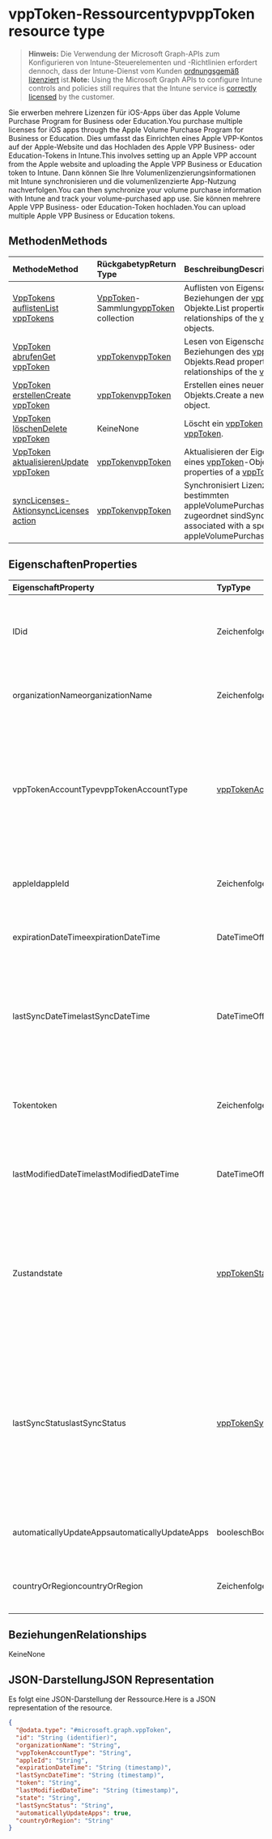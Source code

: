 # <a name="vpptoken-resource-type"></a><span data-ttu-id="46067-101">vppToken-Ressourcentyp</span><span class="sxs-lookup"><span data-stu-id="46067-101">vppToken resource type</span></span>

> <span data-ttu-id="46067-102">**Hinweis:** Die Verwendung der Microsoft Graph-APIs zum Konfigurieren von Intune-Steuerelementen und -Richtlinien erfordert dennoch, dass der Intune-Dienst vom Kunden [ordnungsgemäß lizenziert](https://go.microsoft.com/fwlink/?linkid=839381) ist.</span><span class="sxs-lookup"><span data-stu-id="46067-102">**Note:** Using the Microsoft Graph APIs to configure Intune controls and policies still requires that the Intune service is [correctly licensed](https://go.microsoft.com/fwlink/?linkid=839381) by the customer.</span></span>

<span data-ttu-id="46067-103">Sie erwerben mehrere Lizenzen für iOS-Apps über das Apple Volume Purchase Program for Business oder Education.</span><span class="sxs-lookup"><span data-stu-id="46067-103">You purchase multiple licenses for iOS apps through the Apple Volume Purchase Program for Business or Education.</span></span> <span data-ttu-id="46067-104">Dies umfasst das Einrichten eines Apple VPP-Kontos auf der Apple-Website und das Hochladen des Apple VPP Business- oder Education-Tokens in Intune.</span><span class="sxs-lookup"><span data-stu-id="46067-104">This involves setting up an Apple VPP account from the Apple website and uploading the Apple VPP Business or Education token to Intune.</span></span> <span data-ttu-id="46067-105">Dann können Sie Ihre Volumenlizenzierungsinformationen mit Intune synchronisieren und die volumenlizenzierte App-Nutzung nachverfolgen.</span><span class="sxs-lookup"><span data-stu-id="46067-105">You can then synchronize your volume purchase information with Intune and track your volume-purchased app use.</span></span> <span data-ttu-id="46067-106">Sie können mehrere Apple VPP Business- oder Education-Token hochladen.</span><span class="sxs-lookup"><span data-stu-id="46067-106">You can upload multiple Apple VPP Business or Education tokens.</span></span>
## <a name="methods"></a><span data-ttu-id="46067-107">Methoden</span><span class="sxs-lookup"><span data-stu-id="46067-107">Methods</span></span>
|<span data-ttu-id="46067-108">Methode</span><span class="sxs-lookup"><span data-stu-id="46067-108">Method</span></span>|<span data-ttu-id="46067-109">Rückgabetyp</span><span class="sxs-lookup"><span data-stu-id="46067-109">Return Type</span></span>|<span data-ttu-id="46067-110">Beschreibung</span><span class="sxs-lookup"><span data-stu-id="46067-110">Description</span></span>|
|:---|:---|:---|
|[<span data-ttu-id="46067-111">VppTokens auflisten</span><span class="sxs-lookup"><span data-stu-id="46067-111">List vppTokens</span></span>](../api/intune_onboarding_vpptoken_list.md)|<span data-ttu-id="46067-112">[VppToken](../resources/intune_onboarding_vpptoken.md)-Sammlung</span><span class="sxs-lookup"><span data-stu-id="46067-112">[vppToken](../resources/intune_onboarding_vpptoken.md) collection</span></span>|<span data-ttu-id="46067-113">Auflisten von Eigenschaften und Beziehungen der [vppToken](../resources/intune_onboarding_vpptoken.md)-Objekte.</span><span class="sxs-lookup"><span data-stu-id="46067-113">List properties and relationships of the [vppToken](../resources/intune_onboarding_vpptoken.md) objects.</span></span>|
|[<span data-ttu-id="46067-114">VppToken abrufen</span><span class="sxs-lookup"><span data-stu-id="46067-114">Get vppToken</span></span>](../api/intune_onboarding_vpptoken_get.md)|[<span data-ttu-id="46067-115">vppToken</span><span class="sxs-lookup"><span data-stu-id="46067-115">vppToken</span></span>](../resources/intune_onboarding_vpptoken.md)|<span data-ttu-id="46067-116">Lesen von Eigenschaften und Beziehungen des [vppToken](../resources/intune_onboarding_vpptoken.md)-Objekts.</span><span class="sxs-lookup"><span data-stu-id="46067-116">Read properties and relationships of the [vppToken](../resources/intune_onboarding_vpptoken.md) object.</span></span>|
|[<span data-ttu-id="46067-117">VppToken erstellen</span><span class="sxs-lookup"><span data-stu-id="46067-117">Create vppToken</span></span>](../api/intune_onboarding_vpptoken_create.md)|[<span data-ttu-id="46067-118">vppToken</span><span class="sxs-lookup"><span data-stu-id="46067-118">vppToken</span></span>](../resources/intune_onboarding_vpptoken.md)|<span data-ttu-id="46067-119">Erstellen eines neuen [vppToken](../resources/intune_onboarding_vpptoken.md)-Objekts.</span><span class="sxs-lookup"><span data-stu-id="46067-119">Create a new [vppToken](../resources/intune_onboarding_vpptoken.md) object.</span></span>|
|[<span data-ttu-id="46067-120">VppToken löschen</span><span class="sxs-lookup"><span data-stu-id="46067-120">Delete vppToken</span></span>](../api/intune_onboarding_vpptoken_delete.md)|<span data-ttu-id="46067-121">Keine</span><span class="sxs-lookup"><span data-stu-id="46067-121">None</span></span>|<span data-ttu-id="46067-122">Löscht ein [vppToken](../resources/intune_onboarding_vpptoken.md).</span><span class="sxs-lookup"><span data-stu-id="46067-122">Deletes a [vppToken](../resources/intune_onboarding_vpptoken.md).</span></span>|
|[<span data-ttu-id="46067-123">VppToken aktualisieren</span><span class="sxs-lookup"><span data-stu-id="46067-123">Update vppToken</span></span>](../api/intune_onboarding_vpptoken_update.md)|[<span data-ttu-id="46067-124">vppToken</span><span class="sxs-lookup"><span data-stu-id="46067-124">vppToken</span></span>](../resources/intune_onboarding_vpptoken.md)|<span data-ttu-id="46067-125">Aktualisieren der Eigenschaften eines [vppToken](../resources/intune_onboarding_vpptoken.md)-Objekts.</span><span class="sxs-lookup"><span data-stu-id="46067-125">Update the properties of a [vppToken](../resources/intune_onboarding_vpptoken.md) object.</span></span>|
|[<span data-ttu-id="46067-126">syncLicenses-Aktion</span><span class="sxs-lookup"><span data-stu-id="46067-126">syncLicenses action</span></span>](../api/intune_onboarding_vpptoken_synclicenses.md)|[<span data-ttu-id="46067-127">vppToken</span><span class="sxs-lookup"><span data-stu-id="46067-127">vppToken</span></span>](../resources/intune_onboarding_vpptoken.md)|<span data-ttu-id="46067-128">Synchronisiert Lizenzen, die einem bestimmten appleVolumePurchaseProgramToken zugeordnet sind</span><span class="sxs-lookup"><span data-stu-id="46067-128">Syncs licenses associated with a specific appleVolumePurchaseProgramToken</span></span>|

## <a name="properties"></a><span data-ttu-id="46067-129">Eigenschaften</span><span class="sxs-lookup"><span data-stu-id="46067-129">Properties</span></span>
|<span data-ttu-id="46067-130">Eigenschaft</span><span class="sxs-lookup"><span data-stu-id="46067-130">Property</span></span>|<span data-ttu-id="46067-131">Typ</span><span class="sxs-lookup"><span data-stu-id="46067-131">Type</span></span>|<span data-ttu-id="46067-132">Beschreibung</span><span class="sxs-lookup"><span data-stu-id="46067-132">Description</span></span>|
|:---|:---|:---|
|<span data-ttu-id="46067-133">ID</span><span class="sxs-lookup"><span data-stu-id="46067-133">id</span></span>|<span data-ttu-id="46067-134">Zeichenfolge</span><span class="sxs-lookup"><span data-stu-id="46067-134">String</span></span>|<span data-ttu-id="46067-135">Wird automatisch generiert, wenn AppleVolumePurchaseProgramToken erstellt wird.</span><span class="sxs-lookup"><span data-stu-id="46067-135">This is automatically generated when the appleVolumePurchaseProgramToken is created.</span></span> <span data-ttu-id="46067-136">Schlüssel der Entität.</span><span class="sxs-lookup"><span data-stu-id="46067-136">It is the Key of the entity.</span></span>|
|<span data-ttu-id="46067-137">organizationName</span><span class="sxs-lookup"><span data-stu-id="46067-137">organizationName</span></span>|<span data-ttu-id="46067-138">Zeichenfolge</span><span class="sxs-lookup"><span data-stu-id="46067-138">String</span></span>|<span data-ttu-id="46067-139">Organisation, die dem Apple Volume Purchase Program-Token zugeordnet ist</span><span class="sxs-lookup"><span data-stu-id="46067-139">The organization associated with the Apple Volume Purchase Program Token</span></span>|
|<span data-ttu-id="46067-140">vppTokenAccountType</span><span class="sxs-lookup"><span data-stu-id="46067-140">vppTokenAccountType</span></span>|[<span data-ttu-id="46067-141">vppTokenAccountType</span><span class="sxs-lookup"><span data-stu-id="46067-141">vppTokenAccountType</span></span>](../resources/intune_shared_vpptokenaccounttype.md)|<span data-ttu-id="46067-142">Volume Purchase Program-Typ, dem das angegebene Apple Volume Purchase Program-Token zugeordnet ist.</span><span class="sxs-lookup"><span data-stu-id="46067-142">The type of volume purchase program which the given Apple Volume Purchase Program Token is associated with.</span></span> <span data-ttu-id="46067-143">Mögliche Werte sind: `business` und `education`.</span><span class="sxs-lookup"><span data-stu-id="46067-143">Possible values are: `business`, `education`.</span></span> <span data-ttu-id="46067-144">Mögliche Werte sind: `business` und `education`.</span><span class="sxs-lookup"><span data-stu-id="46067-144">Possible values are: `business`, `education`.</span></span>|
|<span data-ttu-id="46067-145">appleId</span><span class="sxs-lookup"><span data-stu-id="46067-145">appleId</span></span>|<span data-ttu-id="46067-146">Zeichenfolge</span><span class="sxs-lookup"><span data-stu-id="46067-146">String</span></span>|<span data-ttu-id="46067-147">Apple-ID, die dem Apple Volume Purchase Program-Token zugeordnet ist.</span><span class="sxs-lookup"><span data-stu-id="46067-147">The apple Id associated with the given Apple Volume Purchase Program Token.</span></span>|
|<span data-ttu-id="46067-148">expirationDateTime</span><span class="sxs-lookup"><span data-stu-id="46067-148">expirationDateTime</span></span>|<span data-ttu-id="46067-149">DateTimeOffset</span><span class="sxs-lookup"><span data-stu-id="46067-149">DateTimeOffset</span></span>|<span data-ttu-id="46067-150">Ablaufdatum und -uhrzeit des Apple Volume Purchase Program-Token.</span><span class="sxs-lookup"><span data-stu-id="46067-150">The expiration date time of the Apple Volume Purchase Program Token.</span></span>|
|<span data-ttu-id="46067-151">lastSyncDateTime</span><span class="sxs-lookup"><span data-stu-id="46067-151">lastSyncDateTime</span></span>|<span data-ttu-id="46067-152">DateTimeOffset</span><span class="sxs-lookup"><span data-stu-id="46067-152">DateTimeOffset</span></span>|<span data-ttu-id="46067-153">Zeitpunkt der letzten Synchronisierung der Anwendung mit dem Apple Volume Purchase Program Service mithilfe des Apple Volume Purchase Program-Token.</span><span class="sxs-lookup"><span data-stu-id="46067-153">The last time when an application sync was done with the Apple volume purchase program service using the the Apple Volume Purchase Program Token.</span></span>|
|<span data-ttu-id="46067-154">Token</span><span class="sxs-lookup"><span data-stu-id="46067-154">token</span></span>|<span data-ttu-id="46067-155">Zeichenfolge</span><span class="sxs-lookup"><span data-stu-id="46067-155">String</span></span>|<span data-ttu-id="46067-156">Aus dem Apple Volume Purchase Program heruntergeladene Zeichenfolge des Apple Volume Purchase Program-Token.</span><span class="sxs-lookup"><span data-stu-id="46067-156">The Apple Volume Purchase Program Token string downloaded from the Apple Volume Purchase Program.</span></span>|
|<span data-ttu-id="46067-157">lastModifiedDateTime</span><span class="sxs-lookup"><span data-stu-id="46067-157">lastModifiedDateTime</span></span>|<span data-ttu-id="46067-158">DateTimeOffset</span><span class="sxs-lookup"><span data-stu-id="46067-158">DateTimeOffset</span></span>|<span data-ttu-id="46067-159">Letztes Änderungsdatum und letzter Änderungszeitpunkt des Apple Volume Purchase Program-Token.</span><span class="sxs-lookup"><span data-stu-id="46067-159">Last modification date time associated with the Apple Volume Purchase Program Token.</span></span>|
|<span data-ttu-id="46067-160">Zustand</span><span class="sxs-lookup"><span data-stu-id="46067-160">state</span></span>|[<span data-ttu-id="46067-161">vppTokenState</span><span class="sxs-lookup"><span data-stu-id="46067-161">vppTokenState</span></span>](../resources/intune_onboarding_vpptokenstate.md)|<span data-ttu-id="46067-162">Aktueller Stand des Apple Volume Purchase Program-Token.</span><span class="sxs-lookup"><span data-stu-id="46067-162">Current state of the Apple Volume Purchase Program Token.</span></span> <span data-ttu-id="46067-163">Mögliche Werte sind: `unknown`, `valid`, `expired`, `invalid` und `assignedToExternalMDM`.</span><span class="sxs-lookup"><span data-stu-id="46067-163">Possible values are: `unknown`, `valid`, `expired`, `invalid`, `assignedToExternalMDM`.</span></span> <span data-ttu-id="46067-164">Mögliche Werte sind: `unknown`, `valid`, `expired`, `invalid` und `assignedToExternalMDM`.</span><span class="sxs-lookup"><span data-stu-id="46067-164">Possible values are: `unknown`, `valid`, `expired`, `invalid`, `assignedToExternalMDM`.</span></span>|
|<span data-ttu-id="46067-165">lastSyncStatus</span><span class="sxs-lookup"><span data-stu-id="46067-165">lastSyncStatus</span></span>|[<span data-ttu-id="46067-166">vppTokenSyncStatus</span><span class="sxs-lookup"><span data-stu-id="46067-166">vppTokenSyncStatus</span></span>](../resources/intune_onboarding_vpptokensyncstatus.md)|<span data-ttu-id="46067-167">Aktueller Synchronisierungsstatus seit der letzten Synchronisierung der Anwendung, die mit dem Apple Volume Purchase Program-Token durchgeführt wurde.</span><span class="sxs-lookup"><span data-stu-id="46067-167">Current sync status of the last application sync which was triggered using the Apple Volume Purchase Program Token.</span></span> <span data-ttu-id="46067-168">Mögliche Werte sind: `none`, `inProgress`, `completed`, `failed`.</span><span class="sxs-lookup"><span data-stu-id="46067-168">Possible values are: `none`, `inProgress`, `completed`, `failed`.</span></span> <span data-ttu-id="46067-169">Mögliche Werte sind: `none`, `inProgress`, `completed`, `failed`.</span><span class="sxs-lookup"><span data-stu-id="46067-169">Possible values are: `none`, `inProgress`, `completed`, `failed`.</span></span>|
|<span data-ttu-id="46067-170">automaticallyUpdateApps</span><span class="sxs-lookup"><span data-stu-id="46067-170">automaticallyUpdateApps</span></span>|<span data-ttu-id="46067-171">boolesch</span><span class="sxs-lookup"><span data-stu-id="46067-171">Boolean</span></span>|<span data-ttu-id="46067-172">Angabe, ob Anwendungen für das VPP-Token automatisch aktualisiert werden.</span><span class="sxs-lookup"><span data-stu-id="46067-172">Whether or not apps for the VPP token will be automatically updated.</span></span>|
|<span data-ttu-id="46067-173">countryOrRegion</span><span class="sxs-lookup"><span data-stu-id="46067-173">countryOrRegion</span></span>|<span data-ttu-id="46067-174">Zeichenfolge</span><span class="sxs-lookup"><span data-stu-id="46067-174">String</span></span>|<span data-ttu-id="46067-175">Gibt an, ob Apps für das VPP-Token automatisch aktualisiert werden.</span><span class="sxs-lookup"><span data-stu-id="46067-175">Whether or not apps for the VPP token will be automatically updated.</span></span>|

## <a name="relationships"></a><span data-ttu-id="46067-176">Beziehungen</span><span class="sxs-lookup"><span data-stu-id="46067-176">Relationships</span></span>
<span data-ttu-id="46067-177">Keine</span><span class="sxs-lookup"><span data-stu-id="46067-177">None</span></span>
## <a name="json-representation"></a><span data-ttu-id="46067-178">JSON-Darstellung</span><span class="sxs-lookup"><span data-stu-id="46067-178">JSON Representation</span></span>
<span data-ttu-id="46067-179">Es folgt eine JSON-Darstellung der Ressource.</span><span class="sxs-lookup"><span data-stu-id="46067-179">Here is a JSON representation of the resource.</span></span>
<!--{
  "blockType": "resource",
  "baseType": "microsoft.graph.entity",
  "keyProperty": "id",
  "@odata.type": "microsoft.graph.vppToken"
}-->
``` json
{
  "@odata.type": "#microsoft.graph.vppToken",
  "id": "String (identifier)",
  "organizationName": "String",
  "vppTokenAccountType": "String",
  "appleId": "String",
  "expirationDateTime": "String (timestamp)",
  "lastSyncDateTime": "String (timestamp)",
  "token": "String",
  "lastModifiedDateTime": "String (timestamp)",
  "state": "String",
  "lastSyncStatus": "String",
  "automaticallyUpdateApps": true,
  "countryOrRegion": "String"
}
```








